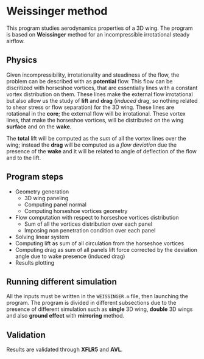 # Weissinger method

This program studies aerodynamics properties of a 3D wing. The program is based on **Weissinger** method for an incompressible irrotational steady airflow.

## Physics

Given incompressibility, irrotationality and steadiness of the flow, the problem can be described with as **potential** flow. This flow can be discritized with horseshoe vortices, that are essentially lines with a constant vortex distribution on them. These lines make the external flow irrotational but also allow us the study of **lift** and **drag** (*induced* drag, so nothing related to shear stress or flow separation) for the 3D wing. These lines are rotational in the **core**; the external flow will be irrotational. These vortex lines, that make the horseshoe vortices, will be distributed on the wing **surface** and on the **wake**.

The **total** lift will be computed as the *sum* of all the vortex lines over the wing; instead the **drag** will be computed as a *flow deviation* due the presence of the **wake** and it will be related to angle of deflection of the flow and to the lift.

## Program steps

* Geometry generation
  * 3D wing paneling
  * Computing panel normal
  * Computing horseshoe vortices geometry
* Flow computation with respect to horseshoe vortices distribution
  * Sum of all the vortices distribution over each panel
  * Imposing non penetration condition over each panel
* Solving linear system
* Computing lift as sum of all circulation from the horseshoe vortices
* Computing drag as sum of all panels lift force corrected by the deviation angle due to wake presence (induced drag)
* Results plotting

## Running different simulation

All the inputs must be written in the ```WEISSINGER.m``` file, then launching the program. The program is divided in different subsections due to the presence of different simulation such as **single** 3D wing, **double** 3D wings and also **ground effect** with **mirroring** method.

## Validation

Results are validated through **XFLR5** and **AVL**.
